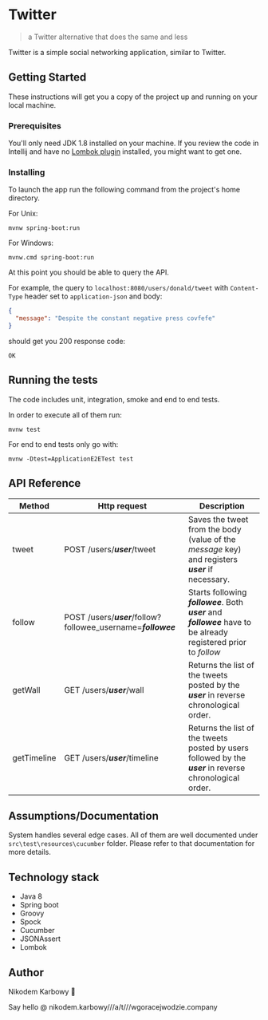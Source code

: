 # Twitter 
>a Twitter alternative that does the same and less

Twitter is a simple social networking application, similar to Twitter.

## Getting Started

These instructions will get you a copy of the project up and running on your local machine.

### Prerequisites

You'll only need JDK 1.8 installed on your machine. If you review the code in Intellij and have no [Lombok plugin](https://plugins.jetbrains.com/plugin/6317) installed, you might want to get one.

### Installing

To launch the app run the following command from the project's home directory.

For Unix:
```
mvnw spring-boot:run
```

For Windows:

```
mvnw.cmd spring-boot:run
```

At this point you should be able to query the API. 

For example, the query to `localhost:8080/users/donald/tweet` with `Content-Type` header set to `application-json` and body:
```json
{
  "message": "Despite the constant negative press covfefe"
}
```
should get you 200 response code:
```
OK
```

## Running the tests

The code includes unit, integration, smoke and end to end tests.

In order to execute all of them run:

```
mvnw test
```

For end to end tests only go with:
```
mvnw -Dtest=ApplicationE2ETest test
```
## API Reference
Method      | Http request                                                   | Description
----------- | -------------------------------------------------------------- | -------------------------------------------------------------------------------------------
tweet       | POST /users/***user***/tweet                                   | Saves the tweet from the body (value of the *message* key) and registers ***user*** if necessary. 
follow      | POST /users/***user***/follow?followee_username=***followee*** | Starts following ***followee***. Both ***user*** and ***followee*** have to be already registered prior to *follow*
getWall     | GET /users/***user***/wall                                     | Returns the list of the tweets posted by the ***user*** in reverse chronological order. 
getTimeline | GET /users/***user***/timeline                                 | Returns the list of the tweets posted by users followed by the ***user*** in reverse chronological order.

## Assumptions/Documentation

System handles several edge cases. All of them are well documented under `src\test\resources\cucumber` folder. Please refer to that documentation for more details.    

## Technology stack

* Java 8
* Spring boot
* Groovy
* Spock
* Cucumber
* JSONAssert
* Lombok


## Author
Nikodem Karbowy 🤙 

Say hello @ nikodem.karbowy///a/t///wgoracejwodzie.company 
